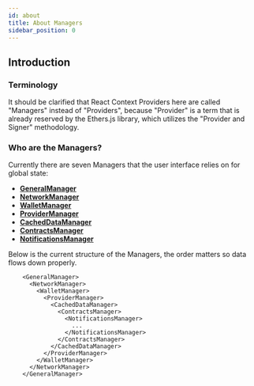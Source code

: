 ```yaml
---
id: about
title: About Managers
sidebar_position: 0
---
```


## Introduction

### Terminology

It should be clarified that React Context Providers here are called "Managers" instead of "Providers", because "Provider" is a term that is already reserved by the Ethers.js library, which utilizes the "Provider and Signer" methodology.

### Who are the Managers?

Currently there are seven Managers that the user interface relies on for global state: 
- [**GeneralManager**](/docs/dev-docs/frontend/context-managers/general-manager)
- [**NetworkManager**](/docs/dev-docs/frontend/context-managers/network-manager)
- [**WalletManager**](/docs/dev-docs/frontend/context-managers/wallet-manager)
- [**ProviderManager**](/docs/dev-docs/frontend/context-managers/provider-manager)
- [**CachedDataManager**](/docs/dev-docs/frontend/context-managers/cached-data-manager)
- [**ContractsManager**](/docs/dev-docs/frontend/context-managers/contracts-manager)
- [**NotificationsManager**](/docs/dev-docs/frontend/context-managers/notifications-manager)

Below is the current structure of the Managers, the order matters so data flows down properly.

        <GeneralManager>
          <NetworkManager>                        
            <WalletManager>
              <ProviderManager>  
                <CachedDataManager>        
                  <ContractsManager>  
                    <NotificationsManager>
                      ...
                    </NotificationsManager>
                  </ContractsManager>
                </CachedDataManager>
              </ProviderManager>
            </WalletManager>
          </NetworkManager>
        </GeneralManager>

